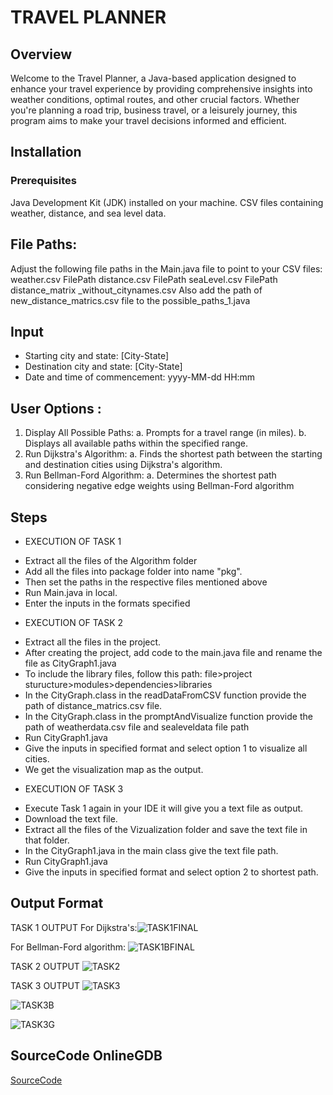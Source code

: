 # TRAVEL PLANNER

## Overview
Welcome to the Travel Planner, a Java-based application designed to enhance your travel experience by providing comprehensive insights into weather conditions, optimal routes, and other crucial factors. Whether you're planning a road trip, business travel, or a leisurely journey, this program aims to make your travel decisions informed and efficient.

## Installation
### Prerequisites
Java Development Kit (JDK) installed on your machine.
CSV files containing weather, distance, and sea level data.
## File Paths: 
Adjust the following file paths in the Main.java file to point to your CSV files:
weather.csv  FilePath
distance.csv  FilePath
seaLevel.csv  FilePath
distance_matrix _without_citynames.csv
Also add the path of new_distance_matrics.csv file to the possible_paths_1.java 

## Input
- Starting city and state: [City-State]
- Destination city and state: [City-State]
- Date and time of commencement: yyyy-MM-dd HH:mm
## User Options :
1. Display All Possible Paths:
  a. Prompts for a travel range (in miles).
  b. Displays all available paths within the specified range.
2. Run Dijkstra's Algorithm:
  a. Finds the shortest path between the starting and destination cities         using Dijkstra's algorithm.
3. Run Bellman-Ford Algorithm:
  a. Determines the shortest path considering negative edge weights using        Bellman-Ford algorithm

## Steps
* EXECUTION OF TASK 1
- Extract all the files of the Algorithm folder 
- Add all the files into package folder into name "pkg".
- Then set the paths in the respective files mentioned above
- Run Main.java in local.
- Enter the inputs in the formats specified

* EXECUTION OF TASK 2
- Extract all the files in the project.
- After creating the project, add code to the main.java file and rename the file as CityGraph1.java
- To include the library files, follow this path: file>project sturucture>modules>dependencies>libraries
- In the CityGraph.class in the readDataFromCSV function provide the path of distance_matrics.csv file.
- In the CityGraph.class in the promptAndVisualize function provide the path of weatherdata.csv file and sealeveldata file 
  path
- Run CityGraph1.java
- Give the inputs in specified format and select option 1 to visualize all cities. 
- We get the visualization map as the output.

* EXECUTION OF TASK 3
- Execute Task 1 again in your IDE it will give you a text file as output.
- Download the text file.
- Extract all the files of the Vizualization folder and save the text file in that folder. 
- In the CityGraph1.java in the main class give the text file path.
- Run CityGraph1.java
- Give the inputs in specified format and select option 2 to shortest path.

## Output Format 
TASK 1 OUTPUT
For Dijkstra's:![TASK1FINAL](https://github.com/Mohammed-Shoaib124/MileStone3/assets/151399787/c2b37317-6963-41e5-8c33-3d15bb61ea0d)

For Bellman-Ford algorithm: 
![TASK1BFINAL](https://github.com/Mohammed-Shoaib124/MileStone3/assets/151399787/2d457b29-c644-4404-8652-ccb6204d0725)

TASK 2 OUTPUT
![TASK2](https://github.com/Mohammed-Shoaib124/Shortest-Path/assets/151399787/8f758d36-c9f6-4cc6-8b9b-070c02015c24)

TASK 3 OUTPUT
![TASK3](https://github.com/Mohammed-Shoaib124/Shortest-Path/assets/151399787/6fecaabe-df56-43cc-b742-49594cad8d2c)

![TASK3B](https://github.com/Mohammed-Shoaib124/Shortest-Path/assets/151399787/c6c76a3e-2b9a-4d7c-ae8b-fbac9aa9f7fb)

![TASK3G](https://github.com/Mohammed-Shoaib124/Shortest-Path/assets/151399787/47d90116-6aff-48ba-9ba4-4c96c7390599)


## SourceCode OnlineGDB

[SourceCode](https://onlinegdb.com/XfIqGzbXI)







